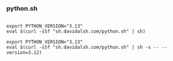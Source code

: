 <article>
<h3>python.sh</h3>
<code>
export PYTHON_VERSION="3.13"
eval $(curl -sSf "sh.davidalsh.com/python.sh" | sh)
</code>
<code>
export PYTHON_VERSION="3.13"
eval $(curl -sSf "sh.davidalsh.com/python.sh" | sh -s -- --version=3.12)
</code>
</article>
